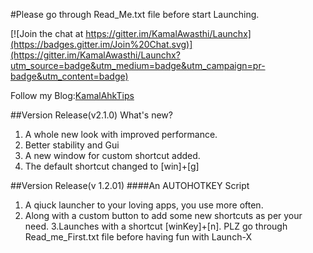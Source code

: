 #Please go through Read_Me.txt file before start Launching.

[![Join the chat at https://gitter.im/KamalAwasthi/Launchx](https://badges.gitter.im/Join%20Chat.svg)](https://gitter.im/KamalAwasthi/Launchx?utm_source=badge&utm_medium=badge&utm_campaign=pr-badge&utm_content=badge)

Follow my Blog:[KamalAhkTips](http://kamalahktips.blogspot.in/)


##Version Release(v2.1.0)
 What's new?
 1. A whole new look with improved performance.
 2. Better stability and Gui
 3. A new window for custom shortcut added.
 4. The default shortcut changed to [win]+[g]


##Version Release(v 1.2.01)
####An AUTOHOTKEY Script
1. A qiuck launcher to your loving apps, you use more often.
2. Along with a custom button to add some new shortcuts as per your need.
3.Launches with a shortcut [winKey]+[n]. PLZ go through Read_me_First.txt file before having fun with Launch-X

